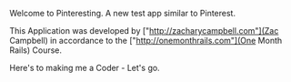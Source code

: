 Welcome to Pinteresting. A new test app similar to Pinterest.

This Application was developed by ["http://zacharycampbell.com"](Zac Campbell) in accordance to the ["http://onemonthrails.com"](One Month Rails) Course.

Here's to making me a Coder - Let's go.